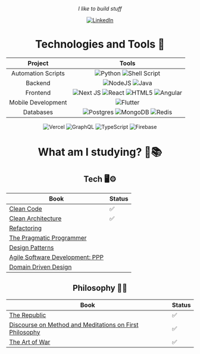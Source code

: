 
<div align = "center">

*I like to build stuff*

[![LinkedIn](https://img.shields.io/badge/LinkedIn-0077B5?style=for-the-badge&logo=linkedin&logoColor=white)](https://www.linkedin.com/in/jorge-m-risco/)



# Technologies and Tools 🔧
|       Project      |                       Tools                             |
|:------------------:|:-------------------------------------------------:      |
| Automation Scripts | ![Python](https://img.shields.io/badge/python-3670A0?style=for-the-badge&logo=python&logoColor=ffdd54) ![Shell Script](https://img.shields.io/badge/shell_script-%23121011.svg?style=for-the-badge&logo=gnu-bash&logoColor=white)                                       |
| Backend            | ![NodeJS](https://img.shields.io/badge/node.js-6DA55F?style=for-the-badge&logo=node.js&logoColor=white) ![Java](https://img.shields.io/badge/java-%23ED8B00.svg?style=for-the-badge)|
| Frontend           | ![Next JS](https://img.shields.io/badge/Next-black?style=for-the-badge&logo=next.js&logoColor=white) ![React](https://img.shields.io/badge/react-%2320232a.svg?style=for-the-badge&logo=react&logoColor=%2361DAFB) ![HTML5](https://img.shields.io/badge/html5-%23E34F26.svg?style=for-the-badge&logo=html5&logoColor=white) ![Angular](https://img.shields.io/badge/Angular-DD0031?style=for-the-badge&logo=angular&logoColor=white)   |
| Mobile Development | ![Flutter](https://img.shields.io/badge/Flutter-%2302569B.svg?style=for-the-badge&logo=Flutter&logoColor=white)                           |
| Databases | ![Postgres](https://img.shields.io/badge/postgres-%23316192.svg?style=for-the-badge&logo=postgresql&logoColor=white) ![MongoDB](https://img.shields.io/badge/MongoDB-%234ea94b.svg?style=for-the-badge&logo=mongodb&logoColor=white) ![Redis](https://img.shields.io/badge/redis-%23DD0031.svg?style=for-the-badge&logo=redis&logoColor=white) |

![Vercel](https://img.shields.io/badge/vercel-%23000000.svg?style=for-the-badge&logo=vercel&logoColor=white) 	![GraphQL](https://img.shields.io/badge/-GraphQL-E10098?style=for-the-badge&logo=graphql&logoColor=white)  	![TypeScript](https://img.shields.io/badge/typescript-%23007ACC.svg?style=for-the-badge&logo=typescript&logoColor=white) ![Firebase](https://img.shields.io/badge/Firebase-039BE5?style=for-the-badge&logo=Firebase&logoColor=white)



# What am I studying? 📖📚

## Tech 🖥️⚙️

| Book | Status |
| --- | --- |
| [Clean Code](https://www.amazon.com/Clean-Code-Handbook-Software-Craftsmanship/dp/0132350882/ref=sr_1_1?keywords=clean+code&qid=1637262404&qsid=146-5791880-2741047&sr=8-1&sres=0132350882%2C1800560214%2CB08X2T3DCZ%2C1789957648%2CB00666M59G%2CB09BKL3V69%2C0137081073%2C0134494164%2C1838982973%2C0135957052%2CB08NVL66RM%2C0137647840%2C1593279663%2C1098100662%2C0137464401%2CB08CMF2CQF&srpt=ABIS_BOOK) | ✅ |
| [Clean Architecture](https://www.amazon.com/-/pt/dp/0134494164/ref=sr_1_1?__mk_pt_BR=%C3%85M%C3%85%C5%BD%C3%95%C3%91&keywords=clean+architecture&qid=1637262435&qsid=146-5791880-2741047&sr=8-1&sres=0134494164%2C1839211962%2CB084P489DH%2C0132350882%2CB08X8H15BW%2CB08X7FWCZM%2CB0833FBNHV%2C0137081073%2CB09FG94392%2C1449373321%2CB08CMF2CQF%2C1617296201%2C1492052205%2C1492082791%2C0201633612%2C1492086894&srpt=ABIS_BOOK) | ✅ |
| [Refactoring](https://www.amazon.com/-/pt/dp/0134757599/ref=sr_1_1?keywords=Refactoring&qid=1637262459&qsid=146-5791880-2741047&sr=8-1&sres=0134757599%2C1492075531%2C0201485672%2C0321984137%2C0321213351%2C0128013974%2C0321774515%2C061569022X%2CB06XK1V629%2C0132350882%2C1617296201%2C1492082791%2C161729831X%2C0471197130%2C1492047848%2C1449373321&srpt=ABIS_BOOK) |  |
| [The Pragmatic Programmer ](https://www.amazon.com/-/pt/dp/B0C1J5P635/ref=sr_1_3?keywords=the+pragmatic+programmer&qid=1682170167&sr=8-3) | | 
| [Design Patterns](https://www.amazon.com/-/pt/dp/0201633612/ref=sr_1_1?__mk_pt_BR=%C3%85M%C3%85%C5%BD%C3%95%C3%91&crid=4ZO6GV4YS9GK&keywords=Design+Patterns&qid=1682170210&sprefix=design+pattern%2Caps%2C227&sr=8-1) | |
| [Agile Software Development: PPP](https://www.amazon.com/-/pt/dp/0135974445/ref=sr_1_1?crid=3LFDMGV9GS70F&keywords=agile+software+development+principles%2C+patterns%2C+and+practices&qid=1682170231&sprefix=Agile+software+development%3A+prin%2Caps%2C217&sr=8-1) | |
| [Domain Driven Design](https://www.amazon.com/-/pt/dp/0321125215/ref=sr_1_1?__mk_pt_BR=%C3%85M%C3%85%C5%BD%C3%95%C3%91&crid=1QBDJH15U0LIT&keywords=Domain+Driven+Design&qid=1682170267&sprefix=domain+driven+desig%2Caps%2C211&sr=8-1) | | 

## Philosophy 📜💡
  
| Book | Status |
|-|-|
|[The Republic](https://www.amazon.com/-/pt/dp/0140455116/ref=sr_1_1?__mk_pt_BR=%C3%85M%C3%85%C5%BD%C3%95%C3%91&crid=3GC66S59678EM&keywords=republic+plato&qid=1682170961&sprefix=republic+pla%2Caps%2C228&sr=8-1) | ✅ |
| [Discourse on Method and Meditations on First Philosophy](https://www.amazon.com/-/pt/dp/0872204200/ref=sr_1_5?keywords=descartes&qid=1682170890&sr=8-5) | ✅ |
| [The Art of War](https://www.amazon.com/-/pt/dp/1599869772/ref=sr_1_1?__mk_pt_BR=%C3%85M%C3%85%C5%BD%C3%95%C3%91&crid=2XGSW39VVEMKS&keywords=The+art+of+war&qid=1682171014&sprefix=the+art+of+war%2Caps%2C225&sr=8-1) | ✅ |

</div>
